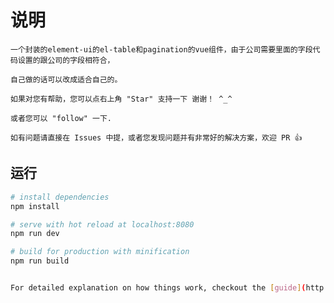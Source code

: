 # 说明

    一个封装的element-ui的el-table和pagination的vue组件，由于公司需要里面的字段代码设置的跟公司的字段相符合，
    
    自己做的话可以改成适合自己的。

    如果对您有帮助，您可以点右上角 "Star" 支持一下 谢谢！ ^_^

    或者您可以 "follow" 一下.

    如有问题请直接在 Issues 中提，或者您发现问题并有非常好的解决方案，欢迎 PR 👍



## 运行

``` bash
# install dependencies
npm install

# serve with hot reload at localhost:8080
npm run dev

# build for production with minification
npm run build


For detailed explanation on how things work, checkout the [guide](http://vuejs-templates.github.io/webpack/) and [docs for vue-loader](http://vuejs.github.io/vue-loader).




